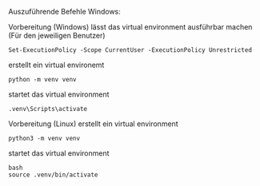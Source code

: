 Auszuführende Befehle Windows:

Vorbereitung (Windows)
  lässt das virtual environment ausführbar machen (Für den jeweiligen Benutzer)
    
    Set-ExecutionPolicy -Scope CurrentUser -ExecutionPolicy Unrestricted

  erstellt ein virtual environemt 
    
    python -m venv venv

  startet das virtual environment
    
    .venv\Scripts\activate

Vorbereitung (Linux)
  erstellt ein virtual environment

    python3 -m venv venv

  startet das virtual environment

    bash 
    source .venv/bin/activate
